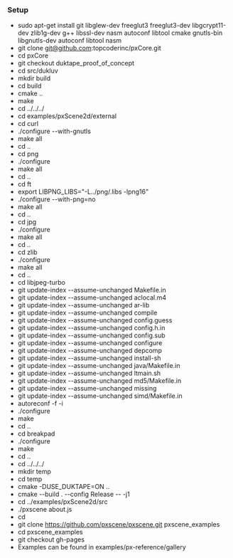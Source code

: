 ### Setup

* sudo apt-get install git libglew-dev freeglut3 freeglut3-dev libgcrypt11-dev zlib1g-dev g++ libssl-dev nasm autoconf libtool cmake gnutls-bin libgnutls-dev autoconf libtool nasm
* git clone git@github.com:topcoderinc/pxCore.git
* cd pxCore
* git checkout duktape_proof_of_concept
* cd src/dukluv
* mkdir build
* cd build
* cmake ..
* make
* cd ../../../
* cd examples/pxScene2d/external
* cd curl
* ./configure --with-gnutls
* make all
* cd ..
* cd png
* ./configure
* make all
* cd ..
* cd ft
* export LIBPNG_LIBS="-L../png/.libs -lpng16"
* ./configure --with-png=no
* make all
* cd ..
* cd jpg
* ./configure
* make all
* cd ..
* cd zlib
* ./configure
* make all
* cd ..
* cd libjpeg-turbo
* git update-index --assume-unchanged Makefile.in
* git update-index --assume-unchanged aclocal.m4
* git update-index --assume-unchanged ar-lib
* git update-index --assume-unchanged compile
* git update-index --assume-unchanged config.guess
* git update-index --assume-unchanged config.h.in
* git update-index --assume-unchanged config.sub
* git update-index --assume-unchanged configure
* git update-index --assume-unchanged depcomp
* git update-index --assume-unchanged install-sh
* git update-index --assume-unchanged java/Makefile.in
* git update-index --assume-unchanged ltmain.sh
* git update-index --assume-unchanged md5/Makefile.in
* git update-index --assume-unchanged missing
* git update-index --assume-unchanged simd/Makefile.in
* autoreconf -f -i
* ./configure
* make
* cd ..
* cd breakpad
* ./configure
* make
* cd ..
* cd ../../../
* mkdir temp
* cd temp
* cmake -DUSE_DUKTAPE=ON ..
* cmake --build . --config Release -- -j1
* cd ../examples/pxScene2d/src
* ./pxscene about.js
* cd
* git clone https://github.com/pxscene/pxscene.git pxscene_examples
* cd pxscene_examples
* git checkout gh-pages
* Examples can be found in examples/px-reference/gallery
